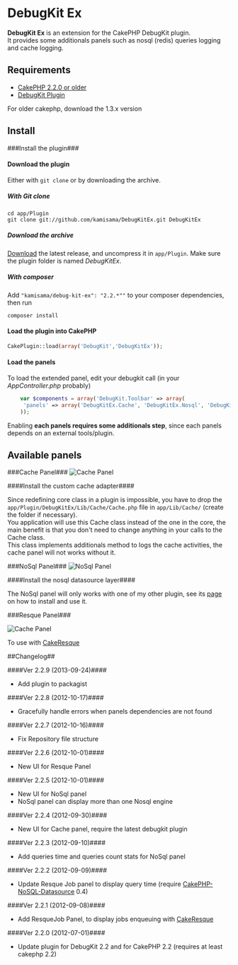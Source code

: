 DebugKit Ex
===

**DebugKit Ex** is an extension for the CakePHP DebugKit plugin.  
It provides some additionals panels such as nosql (redis) queries logging and cache logging.

Requirements
--
* [CakePHP 2.2.0 or older](http://http://cakephp.org/)
* [DebugKit Plugin](https://github.com/cakephp/debug_kit)

For older cakephp, download the 1.3.x version


Install
--

###Install the plugin###

#### Download the plugin

Either with `git clone` or by downloading the archive.

##### With Git clone

	cd app/Plugin
	git clone git://github.com/kamisama/DebugKitEx.git DebugKitEx
	
##### Download the archive

[Download](https://github.com/kamisama/DebugKitEx/zipball/master) the latest release, and uncompress it in `app/Plugin`. Make sure the plugin folder is named *DebugKitEx*.

##### With composer

Add `"kamisama/debug-kit-ex": "2.2.*""` to your composer dependencies, then run

	composer install

#### Load the plugin into CakePHP

```php
CakePlugin::load(array('DebugKit','DebugKitEx'));
```

#### Load the panels

To load the extended panel, edit your debugkit call (in your *AppController.php* probably)

```php	
	var $components = array('DebugKit.Toolbar' => array(
   	 'panels' => array('DebugKitEx.Cache', 'DebugKitEx.Nosql', 'DebugKitEx.Resque') // Load only what you want
	));
```

Enabling **each panels requires some additionals step**, since each panels depends on an external tools/plugin.

## Available panels

###Cache Panel###
![Cache Panel](https://raw.github.com/kamisama/DebugKitEx/gh-pages/img/cache-panel.png)

####Install the custom cache adapter####

Since redefining core class in a plugin is impossible, you have to drop the `app/Plugin/DebugKitEx/Lib/Cache/Cache.php` file in `app/Lib/Cache/` (create the folder if necessary).  
You application will use this Cache class instead of the one in the core, the main benefit is that you don't need to change anything in your calls to the Cache class.  
This class implements additionals method to logs the cache activities, the cache panel will not works without it.

###NoSql Panel###
![NoSql Panel](https://raw.github.com/kamisama/DebugKitEx/gh-pages/img/nosql-panel.png)


####Install the nosql datasource layer####

The NoSql panel will only works with one of my other plugin, see its [page](https://github.com/kamisama/CakePHP-NoSQL-Datasource) on how to install and use it.

###Resque Panel###

![Cache Panel](https://raw.github.com/kamisama/DebugKitEx/gh-pages/img/resque-panel.png)

To use with [CakeResque](http://cakeresque.kamisama.me/)

##Changelog##

####Ver 2.2.9 (2013-09-24)####
* Add plugin to packagist

####Ver 2.2.8 (2012-10-17)####
* Gracefully handle errors when panels dependencies are not found

####Ver 2.2.7 (2012-10-16)####
* Fix Repository file structure

####Ver 2.2.6 (2012-10-01)####
* New UI for Resque Panel

####Ver 2.2.5 (2012-10-01)####
* New UI for NoSql panel
* NoSql panel can display more than one Nosql engine

####Ver 2.2.4 (2012-09-30)####
* New UI for Cache panel, require the latest debugkit plugin

####Ver 2.2.3 (2012-09-10)####
* Add queries time and queries count stats for NoSql panel

####Ver 2.2.2 (2012-09-09)####
* Update Resque Job panel to display query time (require [CakePHP-NoSQL-Datasource](https://github.com/kamisama/CakePHP-NoSQL-Datasource) 0.4)

####Ver 2.2.1 (2012-09-08)####
* Add ResqueJob Panel, to display jobs enqueuing with [CakeResque](http://cakeresque.kamisama.me/)

####Ver 2.2.0 (2012-07-01)####
* Update plugin for DebugKit 2.2 and for CakePHP 2.2 (requires at least cakephp 2.2)
